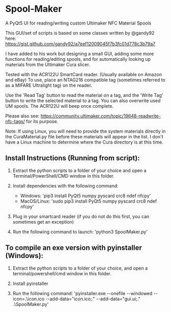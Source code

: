 # Spool-Maker
A PyQt5 UI for reading/writing custom Ultimaker NFC Material Spools

This GUI/set of scripts is based on some classes written by @gandy92 here: https://gist.github.com/gandy92/a7eef12009045f7b3fc01d778c3b79a7

I have added to his work but designing a small GUI, adding some more functions for reading/editing spools, and for automatically looking up materials from the Ultimaker Cura slicer.

Tested with the ACR122U SmartCard reader. (Usually available on Amazon and eBay)
To use, place an NTAG216 compatible tag (sometimes referred to as a MIFARE Ultralight tag) on the reader.

Use the 'Read Tag' button to read the material on a tag, and the 'Write Tag' button to write the selected material to a tag.
You can also overwrite used UM spools. The ACR122U will beep once complete.

Please also see: https://community.ultimaker.com/topic/19648-readwrite-nfc-tags/ for its purpose.

Note: If using Linux, you will need to provide the system materials directly in the CuraMaterial.py file before these materials will appear in the list.
I don't have a Linux machine to determine where the Cura directory is at this time.

Install Instructions (Running from script):
-------------------------------------------------------
1. Extract the python scripts to a folder of your choice and open a Terminal/PowerShell/CMD window in this folder.

2. Install dependencies with the following command:
    - Windows: 'pip3 install PyQt5 numpy pyscard crc8 ndef nfcpy'
    - MacOS/Linux: 'sudo pip3 install PyQt5 numpy pyscard crc8 ndef nfcpy'

3. Plug in your smartcard reader (if you do not do this first, you can sometimes get an exception)

4. Run the following command to launch: 'python3 SpoolMaker.py'


To compile an exe version with pyinstaller (Windows):
-------------------------------------------------------
1. Extract the python scripts to a folder of your choice, and open a terminal/powershell/cmd window in this folder.

2. Install pyinstaller

3. Run the following command: 'pyinstaller.exe --onefile --windowed --icon=.\icon.ico --add-data="icon.ico;." --add-data="gui.ui;." .\SpoolMaker.py'
